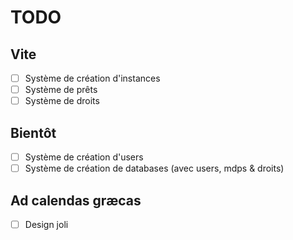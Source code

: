 # TODO

## Vite
- [ ] Système de création d'instances
- [ ] Système de prêts
- [ ] Système de droits

## Bientôt
- [ ] Système de création d'users
- [ ] Système de création de databases (avec users, mdps & droits)

## Ad calendas græcas
- [ ] Design joli